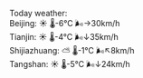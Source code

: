 Today weather:  
Beijing: ☀️   🌡️-6°C 🌬️→30km/h  
Tianjin: ☀️   🌡️-4°C 🌬️↓35km/h  
Shijiazhuang: ⛅️  🌡️-1°C 🌬️↖8km/h  
Tangshan: ☀️   🌡️-5°C 🌬️↓24km/h  
